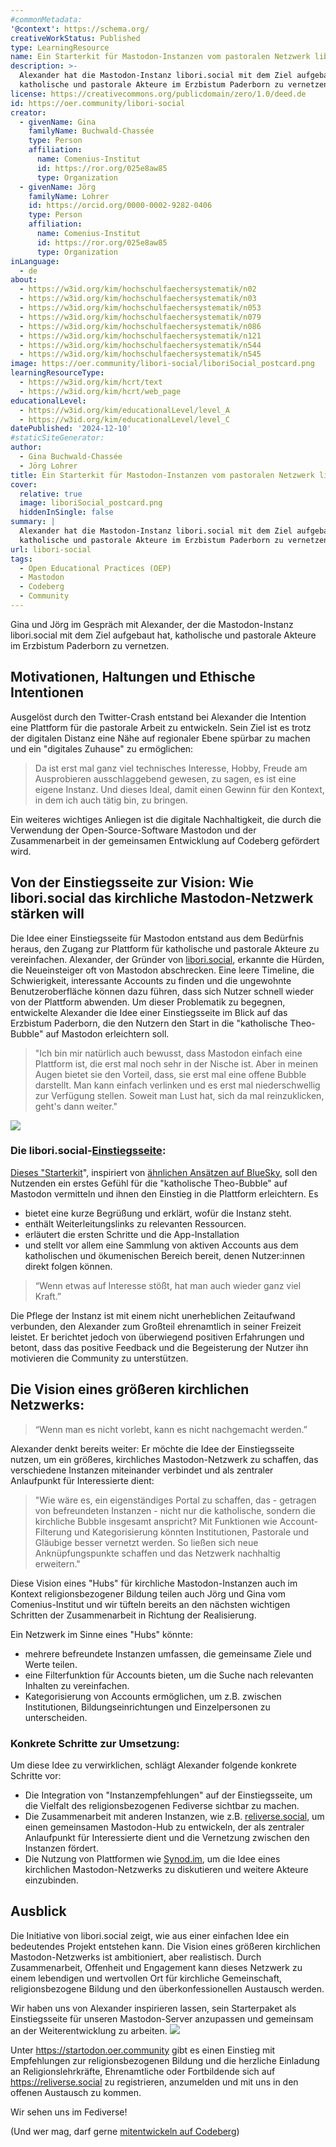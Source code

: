 ```yaml
---
#commonMetadata:
'@context': https://schema.org/
creativeWorkStatus: Published
type: LearningResource
name: Ein Starterkit für Mastodon-Instanzen vom pastoralen Netzwerk libori.social
description: >-
  Alexander hat die Mastodon-Instanz libori.social mit dem Ziel aufgebaut,
  katholische und pastorale Akteure im Erzbistum Paderborn zu vernetzen.
license: https://creativecommons.org/publicdomain/zero/1.0/deed.de
id: https://oer.community/libori-social
creator:
  - givenName: Gina
    familyName: Buchwald-Chassée
    type: Person
    affiliation:
      name: Comenius-Institut
      id: https://ror.org/025e8aw85
      type: Organization
  - givenName: Jörg
    familyName: Lohrer
    id: https://orcid.org/0000-0002-9282-0406
    type: Person
    affiliation:
      name: Comenius-Institut
      id: https://ror.org/025e8aw85
      type: Organization
inLanguage:
  - de
about:
  - https://w3id.org/kim/hochschulfaechersystematik/n02
  - https://w3id.org/kim/hochschulfaechersystematik/n03
  - https://w3id.org/kim/hochschulfaechersystematik/n053
  - https://w3id.org/kim/hochschulfaechersystematik/n079
  - https://w3id.org/kim/hochschulfaechersystematik/n086
  - https://w3id.org/kim/hochschulfaechersystematik/n121
  - https://w3id.org/kim/hochschulfaechersystematik/n544
  - https://w3id.org/kim/hochschulfaechersystematik/n545
image: https://oer.community/libori-social/liboriSocial_postcard.png
learningResourceType:
  - https://w3id.org/kim/hcrt/text
  - https://w3id.org/kim/hcrt/web_page
educationalLevel:
  - https://w3id.org/kim/educationalLevel/level_A
  - https://w3id.org/kim/educationalLevel/level_C
datePublished: '2024-12-10'
#staticSiteGenerator:
author:
  - Gina Buchwald-Chassée
  - Jörg Lohrer
title: Ein Starterkit für Mastodon-Instanzen vom pastoralen Netzwerk libori.social
cover:
  relative: true
  image: liboriSocial_postcard.png
  hiddenInSingle: false
summary: |
  Alexander hat die Mastodon-Instanz libori.social mit dem Ziel aufgebaut hat,
  katholische und pastorale Akteure im Erzbistum Paderborn zu vernetzen.
url: libori-social
tags:
  - Open Educational Practices (OEP)
  - Mastodon
  - Codeberg
  - Community
---
```


Gina und Jörg im Gespräch mit Alexander, der die Mastodon-Instanz libori.social mit dem Ziel aufgebaut hat, katholische und pastorale Akteure im Erzbistum Paderborn zu vernetzen.

## Motivationen, Haltungen und Ethische Intentionen
Ausgelöst durch den Twitter-Crash entstand bei Alexander die Intention eine Plattform für die pastorale Arbeit zu entwickeln. Sein Ziel ist es trotz der digitalen Distanz eine Nähe auf regionaler Ebene spürbar zu machen und ein "digitales Zuhause" zu ermöglichen: 
> Da ist erst mal ganz viel technisches Interesse, Hobby, Freude am Ausprobieren ausschlaggebend gewesen, zu sagen, es ist eine eigene Instanz. Und dieses Ideal, damit einen Gewinn für den Kontext, in dem ich auch tätig bin, zu bringen.

Ein weiteres wichtiges Anliegen ist die digitale Nachhaltigkeit, die durch die Verwendung der Open-Source-Software Mastodon und der Zusammenarbeit in der gemeinsamen Entwicklung auf Codeberg gefördert wird.

## Von der Einstiegsseite zur Vision: Wie libori.social das kirchliche Mastodon-Netzwerk stärken will

Die Idee einer Einstiegsseite für Mastodon entstand aus dem Bedürfnis heraus, den Zugang zur Plattform für katholische und pastorale Akteure zu vereinfachen. Alexander, der Gründer von [libori.social](https://libori.social), erkannte die Hürden, die Neueinsteiger oft von Mastodon abschrecken. Eine leere Timeline, die Schwierigkeit, interessante Accounts zu finden und die ungewohnte Benutzeroberfläche können dazu führen, dass sich Nutzer schnell wieder von der Plattform abwenden. Um dieser Problematik zu begegnen, entwickelte Alexander die Idee einer Einstiegsseite im Blick auf das Erzbistum Paderborn, die den Nutzern den Start in die "katholische Theo-Bubble" auf Mastodon erleichtern soll.

>  "Ich bin mir natürlich auch bewusst, dass Mastodon einfach eine Plattform ist, die erst mal noch sehr in der Nische ist. Aber in meinen Augen bietet sie den Vorteil, dass, sie erst mal eine offene Bubble darstellt. Man kann einfach verlinken und es erst mal niederschwellig zur Verfügung stellen. Soweit man Lust hat, sich da mal reinzuklicken, geht's dann weiter."

[![](liboriSocial_postcard.png)](https://start.libori.social)

### Die libori.social-[Einstiegsseite](https://start.libori.social/):
[Dieses "Starterkit](https://start.libori.social/)", inspiriert von [ähnlichen Ansätzen auf BlueSky](https://steadyhq.com/de/eulemagazin/posts/8936e046-d69e-4cd5-8122-72332e1ae27e), soll den Nutzenden ein erstes Gefühl für die "katholische Theo-Bubble" auf Mastodon vermitteln und ihnen den Einstieg in die Plattform erleichtern.
Es
* bietet eine kurze Begrüßung und erklärt, wofür die Instanz steht.
* enthält Weiterleitungslinks zu relevanten Ressourcen.
* erläutert die ersten Schritte und die App-Installation
* und stellt vor allem eine Sammlung von aktiven Accounts aus dem katholischen und ökumenischen Bereich bereit, denen Nutzer:innen direkt folgen können.

>“Wenn etwas auf Interesse stößt, hat man auch wieder ganz viel Kraft.”

Die Pflege der Instanz ist mit einem nicht unerheblichen Zeitaufwand verbunden, den Alexander zum Großteil ehrenamtlich in seiner Freizeit leistet. Er berichtet jedoch von überwiegend positiven Erfahrungen und betont, dass das positive Feedback und die Begeisterung der Nutzer ihn motivieren die Community zu unterstützen. 


## Die Vision eines größeren kirchlichen Netzwerks:

> “Wenn man es nicht vorlebt, kann es nicht nachgemacht werden.”

Alexander denkt bereits weiter: Er möchte die Idee der Einstiegsseite nutzen, um ein größeres, kirchliches Mastodon-Netzwerk zu schaffen, das verschiedene Instanzen miteinander verbindet und als zentraler Anlaufpunkt für Interessierte dient:

> "Wie wäre es, ein eigenständiges Portal zu schaffen, das - getragen von befreundeten Instanzen - nicht nur die katholische, sondern die kirchliche Bubble insgesamt anspricht? Mit Funktionen wie Account-Filterung und Kategorisierung könnten Institutionen, Pastorale und Gläubige besser vernetzt werden. So ließen sich neue Anknüpfungspunkte schaffen und das Netzwerk nachhaltig erweitern."

Diese Vision eines "Hubs" für kirchliche Mastodon-Instanzen auch im Kontext religionsbezogener Bildung teilen auch Jörg und Gina vom Comenius-Institut und wir tüfteln bereits an den nächsten wichtigen Schritten der Zusammenarbeit in Richtung der Realisierung. 

Ein Netzwerk im Sinne eines "Hubs" könnte:
* mehrere befreundete Instanzen umfassen, die gemeinsame Ziele und Werte teilen.
* eine Filterfunktion für Accounts bieten, um die Suche nach relevanten Inhalten zu vereinfachen.
* Kategorisierung von Accounts ermöglichen, um z.B. zwischen Institutionen, Bildungseinrichtungen und Einzelpersonen zu unterscheiden.



### Konkrete Schritte zur Umsetzung:

Um diese Idee zu verwirklichen, schlägt Alexander folgende konkrete Schritte vor:

* Die Integration von "Instanzempfehlungen" auf der Einstiegsseite, um die Vielfalt des religionsbezogenen Fediverse sichtbar zu machen.
* Die Zusammenarbeit mit anderen Instanzen, wie z.B. [reliverse.social](https://reliverse.social/), um einen gemeinsamen Mastodon-Hub zu entwickeln, der als zentraler Anlaufpunkt für Interessierte dient und die Vernetzung zwischen den Instanzen fördert.
* Die Nutzung von Plattformen wie [Synod.im](https://web.synod.im), um die Idee eines kirchlichen Mastodon-Netzwerks zu diskutieren und weitere Akteure einzubinden.

## Ausblick

Die Initiative von libori.social zeigt, wie aus einer einfachen Idee ein bedeutendes Projekt entstehen kann. Die Vision eines größeren kirchlichen Mastodon-Netzwerks ist ambitioniert, aber realistisch. Durch Zusammenarbeit, Offenheit und Engagement kann dieses Netzwerk zu einem lebendigen und wertvollen Ort für kirchliche Gemeinschaft, religionsbezogene Bildung und den überkonfessionellen Austausch werden.

Wir haben uns von Alexander inspirieren lassen, sein Starterpaket als Einstiegsseite für unseren Mastodon-Server anzupassen und gemeinsam an der Weiterentwicklung zu arbeiten. 
[![](startodon-reliverse.png)](https://startodon.oer.community)

Unter https://startodon.oer.community gibt es einen Einstieg mit Empfehlungen zur religionsbezogenen Bildung und die herzliche Einladung an Religionslehrkräfte, Ehrenamtliche oder Fortbildende sich auf https://reliverse.social zu registrieren, anzumelden und mit uns in den offenen Austausch zu kommen.

Wir sehen uns im Fediverse!

(Und wer mag, darf gerne [mitentwickeln auf Codeberg](https://codeberg.org/kirche-im-netz/Startodon))